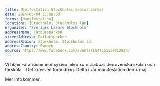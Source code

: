 ```yaml
---
title: Manifestation Stockholms skolor larmar
date: 2024-05-04 13:00:00
forms: [Manifestation]
locations: [Stockholm, Stockholms län]
organizer: "Sveriges Lärare Stockholm"
addressName: Fatbursparken
streetAddress: Fatbursparken
addressRegion: Stockholm, Stockholms län
addressCountry: Sweden
source: https://www.facebook.com/events/1647251559012924/
---
```

Vi höjer våra röster mot systemfelen som drabbar den svenska skolan och förskolan. Det krävs en förändring. Delta i vår manifestation den 4 maj.

Mer info kommer. 
